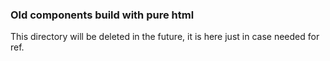 ### Old components build with pure html

This directory will be deleted in the future, it is here just in case needed for ref.